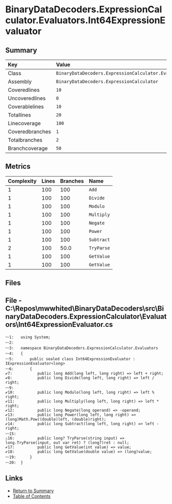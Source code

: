 ﻿# BinaryDataDecoders.ExpressionCalculator.Evaluators.Int64ExpressionEvaluator

## Summary

| Key             | Value                                                                         |
| :-------------- | :---------------------------------------------------------------------------- |
| Class           | `BinaryDataDecoders.ExpressionCalculator.Evaluators.Int64ExpressionEvaluator` |
| Assembly        | `BinaryDataDecoders.ExpressionCalculator`                                     |
| Coveredlines    | `10`                                                                          |
| Uncoveredlines  | `0`                                                                           |
| Coverablelines  | `10`                                                                          |
| Totallines      | `20`                                                                          |
| Linecoverage    | `100`                                                                         |
| Coveredbranches | `1`                                                                           |
| Totalbranches   | `2`                                                                           |
| Branchcoverage  | `50`                                                                          |

## Metrics

| Complexity | Lines | Branches | Name       |
| :--------- | :---- | :------- | :--------- |
| 1          | 100   | 100      | `Add`      |
| 1          | 100   | 100      | `Divide`   |
| 1          | 100   | 100      | `Modulo`   |
| 1          | 100   | 100      | `Multiply` |
| 1          | 100   | 100      | `Negate`   |
| 1          | 100   | 100      | `Power`    |
| 1          | 100   | 100      | `Subtract` |
| 2          | 100   | 50.0     | `TryParse` |
| 1          | 100   | 100      | `GetValue` |
| 1          | 100   | 100      | `GetValue` |

## Files

## File - C:\Repos\mwwhited\BinaryDataDecoders\src\BinaryDataDecoders.ExpressionCalculator\Evaluators\Int64ExpressionEvaluator.cs

```CSharp
〰1:   using System;
〰2:   
〰3:   namespace BinaryDataDecoders.ExpressionCalculator.Evaluators
〰4:   {
〰5:       public sealed class Int64ExpressionEvaluator : IExpressionEvaluator<long>
〰6:       {
✔7:           public long Add(long left, long right) => left + right;
✔8:           public long Divide(long left, long right) => left / right;
〰9:   
✔10:          public long Modulo(long left, long right) => left % right;
✔11:          public long Multiply(long left, long right) => left * right;
✔12:          public long Negate(long operand) => -operand;
✔13:          public long Power(long left, long right) => (long)Math.Pow((double)left, (double)right);
✔14:          public long Subtract(long left, long right) => left - right;
〰15:  
⚠16:          public long? TryParse(string input) => long.TryParse(input, out var ret) ? (long?)ret : null;
✔17:          public long GetValue(int value) => value;
✔18:          public long GetValue(double value) => (long)value;
〰19:      }
〰20:  }
```

## Links

* [Return to Summary](Summary.md)
* [Table of Contents](../TOC.md)

